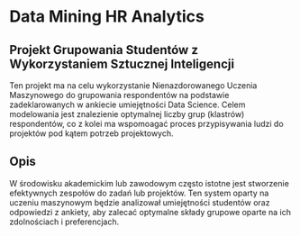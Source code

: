 # Data Mining HR Analytics

## Projekt Grupowania Studentów z Wykorzystaniem Sztucznej Inteligencji

Ten projekt ma na celu wykorzystanie Nienazdorowanego Uczenia Maszynowego do grupowania respondentów na podstawie zadeklarowanych w ankiecie umiejętności Data Science.
Celem modelowania jest znalezienie optymalnej liczby grup (klastrów) respondentów, co z kolei ma wspomoagać proces przypisywania ludzi do projektów pod kątem potrzeb projektowych.

## Opis

W środowisku akademickim lub zawodowym często istotne jest stworzenie efektywnych zespołów do zadań lub projektów. Ten system oparty na uczeniu maszynowym będzie analizował umiejętności studentów oraz odpowiedzi z ankiety, aby zalecać optymalne składy grupowe oparte na ich zdolnościach i preferencjach.
